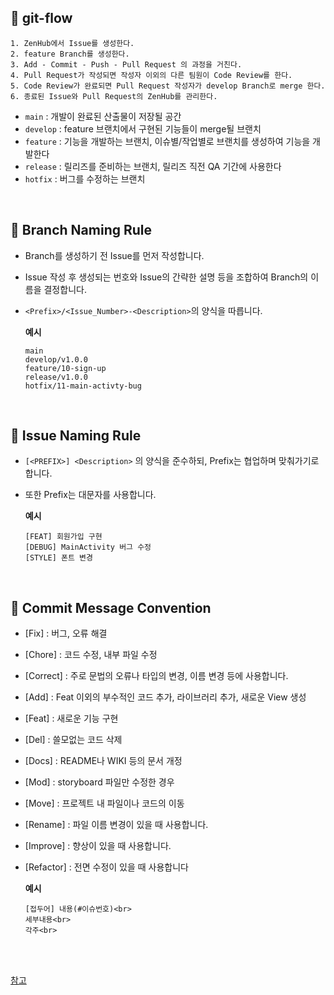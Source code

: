 ## 🌈 git-flow
```
1. ZenHub에서 Issue를 생성한다.
2. feature Branch를 생성한다.
3. Add - Commit - Push - Pull Request 의 과정을 거친다.
4. Pull Request가 작성되면 작성자 이외의 다른 팀원이 Code Review를 한다.
5. Code Review가 완료되면 Pull Request 작성자가 develop Branch로 merge 한다.
6. 종료된 Issue와 Pull Request의 ZenHub를 관리한다.

```

- `main` : 개발이 완료된 산출물이 저장될 공간
- `develop` : feature 브랜치에서 구현된 기능들이 merge될 브랜치
- `feature` : 기능을 개발하는 브랜치, 이슈별/작업별로 브랜치를 생성하여 기능을 개발한다
- `release` : 릴리즈를 준비하는 브랜치, 릴리즈 직전 QA 기간에 사용한다
- `hotfix` : 버그를 수정하는 브랜치

<br/>

## 🌈 Branch Naming Rule

- Branch를 생성하기 전 Issue를 먼저 작성합니다. 
- Issue 작성 후 생성되는 번호와 Issue의 간략한 설명 등을 조합하여 Branch의 이름을 결정합니다. 
- `<Prefix>/<Issue_Number>-<Description>`의 양식을 따릅니다.

  **예시**
  ```
  main
  develop/v1.0.0
  feature/10-sign-up
  release/v1.0.0
  hotfix/11-main-activty-bug
  ```

<br/>

## 🌈 Issue Naming Rule

- `[<PREFIX>] <Description>` 의 양식을 준수하되, Prefix는 협업하며 맞춰가기로 합니다. 
- 또한 Prefix는 대문자를 사용합니다.

    **예시**

    ```
    [FEAT] 회원가입 구현
    [DEBUG] MainActivity 버그 수정
    [STYLE] 폰트 변경
    ```
    
<br/>

## 🌈 Commit Message Convention

- [Fix] : 버그, 오류 해결
- [Chore] : 코드 수정, 내부 파일 수정
- [Correct] : 주로 문법의 오류나 타입의 변경, 이름 변경 등에 사용합니다.
- [Add] : Feat 이외의 부수적인 코드 추가, 라이브러리 추가, 새로운 View 생성
- [Feat] : 새로운 기능 구현
- [Del] : 쓸모없는 코드 삭제
- [Docs] : README나 WIKI 등의 문서 개정
- [Mod] : storyboard 파일만 수정한 경우
- [Move] : 프로젝트 내 파일이나 코드의 이동
- [Rename] : 파일 이름 변경이 있을 때 사용합니다.
- [Improve] : 향상이 있을 때 사용합니다.
- [Refactor] : 전면 수정이 있을 때 사용합니다

    **예시**

    ```
    [접두어] 내용(#이슈번호)<br>
    세부내용<br>
    각주<br>

    ```
<br/>
<br/>

[참고](https://github.com/TeamMyDaily/4most-Android/wiki/1.-Git-%EC%82%AC%EC%9A%A9%EB%B2%95)
